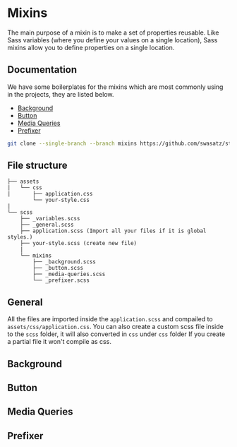 # Mixins

The main purpose of a mixin is to make a set of properties reusable. Like Sass variables (where you define your values on a single location), Sass mixins allow you to define properties on a single location.

## Documentation

We have some boilerplates for the mixins which are most commonly using in the projects, they are listed below.
- [Background](#background)
- [Button](#button)
- [Media Queries](#media-queries)
- [Prefixer](#prefixer)

```bash
git clone --single-branch --branch mixins https://github.com/swasatz/static-site.git
```

## File structure
```
├── assets
|   └── css
|       ├── application.css
        └── your-style.css
|        
└── scss
    ├── _variables.scss
    ├── _general.scss
    ├── application.scss (Import all your files if it is global styles.)
    ├── your-style.scss (create new file)
    |   
    └── mixins
        ├── _background.scss
        ├── _button.scss
        ├── _media-queries.scss
        └── _prefixer.scss
```

## General
All the files are imported inside the `application.scss` and compailed to `assets/css/application.css`.
You can also create a custom scss file inside to the `scss` folder, it will also converted in `css` under `css` folder
If you create a partial file it won't compile as css.


## Background

## Button

## Media Queries

## Prefixer



